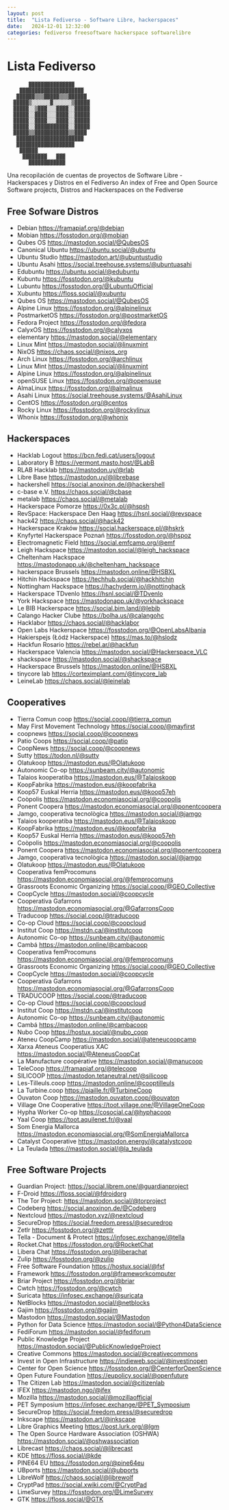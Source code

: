 ```yaml
---
layout: post
title:  "Lista Fediverso - Software Libre, hackerspaces"
date:   2024-12-01 12:32:00
categories: fediverso freesoftware hackerspace softwarelibre
---
```

# Lista Fediverso

           ▓▓▓▓▓▓▓▓▓▓▓▓▓▓▓               
        ▓▓▓▓▓▓▓▓▓▓▓▓▓▓▓▓▓▓▓▓▓            
       ▓▓▓▓▓▓▒▒▒▓▓▓▓▓▒▒▒▓▓▓▓▓▓           
      ▓▓▓▓▓▒░░░░░░▓░░░░░░▒▓▓▓▓▓          
      ▓▓▓▓▓░░▒▓▓▓░░░▓▓▓▓░░▓▓▓▓▓          
      ▓▓▓▓▓░░▓▓▓▓░░░▓▓▓▓░░▓▓▓▓▓          
      ▓▓▓▓▓░░▓▓▓▓░░░▓▓▓▓░░▓▓▓▓▓          
      ▓▓▓▓▓░░▓▓▓▓▓▓▓▓▓▓▓░░▓▓▓▓▓          
      ▓▓▓▓▓▒▒▓▓▓▓▓▓▓▓▓▓▓▒▒▓▓▓▓           
       ▓▓▓▓▓▓▓▓▓▓▓▓▓▓▓▓▓▓▓▓▓▓            
       ▓▓▓▓▓▓▓▓▓▓▓▓▓▓▓▓▓▓▓               
        ▓▓▓▓▓▓                           
         ▓▓▓▓▓▓▓▓   ▓▓▓                  
           ▓▓▓▓▓▓▓▓▓▓▓▓       

Una recopilación de cuentas de proyectos de Software Libre - Hackerspaces y Distros en el Fediverso
An index of Free and Open Source Software projects, Distros and Hackerspaces on the Fediverse

## Free Sofware Distros

* Debian https://framapiaf.org/@debian
* Mobian https://fosstodon.org/@mobian
* Qubes OS https://mastodon.social/@QubesOS
* Canonical Ubuntu https://ubuntu.social/@ubuntu
* Ubuntu Studio https://mastodon.art/@ubuntustudio
* Ubuntu Asahi https://social.treehouse.systems/@ubuntuasahi
* Edubuntu https://ubuntu.social/@edubuntu
* Kubuntu https://fosstodon.org/@kubuntu
* Lubuntu https://fosstodon.org/@LubuntuOfficial
* Xubuntu https://floss.social/@xubuntu
* Qubes OS https://mastodon.social/@QubesOS
* Alpine Linux https://fosstodon.org/@alpinelinux
* PostmarketOS https://fosstodon.org/@postmarketOS
* Fedora Project https://fosstodon.org/@fedora
* CalyxOS https://fosstodon.org/@calyxos
* elementary https://mastodon.social/@elementary
* Linux Mint https://mastodon.social/@linuxmint
* NixOS https://chaos.social/@nixos_org
* Arch Linux https://fosstodon.org/@archlinux
* Linux Mint https://mastodon.social/@linuxmint
* Alpine Linux https://fosstodon.org/@alpinelinux
* openSUSE Linux https://fosstodon.org/@opensuse
* AlmaLinux https://fosstodon.org/@almalinux
* Asahi Linux https://social.treehouse.systems/@AsahiLinux
* CentOS https://fosstodon.org/@centos
* Rocky Linux https://fosstodon.org/@rockylinux
* Whonix https://fosstodon.org/@whonix
  
## Hackerspaces

* Hacklab Logout https://bcn.fedi.cat/users/logout
* Laboratory B https://vermont.masto.host/@LabB
* RLAB Hacklab https://mastodon.uy/@rlab
* Libre Base https://mastodon.uy/@librebase
* hackershell https://social.anoxinon.de/@hackershell
* c-base e.V. https://chaos.social/@cbase
* metalab https://chaos.social/@metalab
* Hackerspace Pomorze https://0x3c.pl/@hspsh
* RevSpace: Hackerspace Den Haag https://hsnl.social/@revspace
* hack42 https://chaos.social/@hack42
* Hackerspace Kraków https://social.hackerspace.pl/@hskrk
* Knyfyrtel Hackerspace Poznań https://fosstodon.org/@hspoz
* Electromagnetic Field https://social.emfcamp.org/@emf
* Leigh Hackspace https://mastodon.social/@leigh_hackspace
* Cheltenham Hackspace https://mastodonapp.uk/@cheltenham_hackspace
* hackerspace Brussels https://mastodon.online/@HSBXL
* Hitchin Hackspace https://techhub.social/@hackhitchin
* Nottingham Hackspace https://hachyderm.io/@nottinghack
* Hackerspace TDvenlo https://hsnl.social/@TDvenlo
* York Hackspace https://mastodonapp.uk/@yorkhackspace
* Le BIB Hackerspace https://social.bim.land/@lebib
* Calango Hacker Clube https://bolha.us/@calangohc
* Hacklabor https://chaos.social/@hacklabor
* Open Labs Hackerspace https://fosstodon.org/@OpenLabsAlbania
* Hakierspejs (Łódź Hackerspace) https://mas.to/@hslodz
* Hackfun Rosario https://rebel.ar/@hackfun
* Hackerspace Valencia https://mastodon.social/@Hackerspace_VLC
* shackspace https://mastodon.social/@shackspace
* Hackerspace Brussels https://mastodon.online/@HSBXL
* tinycore lab https://corteximplant.com/@tinycore_lab
* LeineLab https://chaos.social/@leinelab

## Cooperatives

* Tierra Comun coop https://social.coop/@tierra_comun
* May First Movement Technology https://social.coop/@mayfirst
* coopnews https://social.coop/@coopnews
* Patio Coops https://social.coop/@patio
* CoopNews https://social.coop/@coopnews
* Sutty https://todon.nl/@sutty
* Olatukoop https://mastodon.eus/@Olatukoop
* Autonomic Co-op https://sunbeam.city/@autonomic
* Talaios kooperatiba https://mastodon.eus/@Talaioskoop
* KoopFabrika https://mastodon.eus/@koopfabrika
* Koop57 Euskal Herria https://mastodon.eus/@koop57eh
* Coòpolis https://mastodon.economiasocial.org/@coopolis
* Ponent Coopera https://mastodon.economiasocial.org/@ponentcoopera
* Jamgo, cooperativa tecnològica https://mastodon.social/@jamgo
* Talaios kooperatiba https://mastodon.eus/@Talaioskoop
* KoopFabrika https://mastodon.eus/@koopfabrika
* Koop57 Euskal Herria https://mastodon.eus/@koop57eh
* Coòpolis https://mastodon.economiasocial.org/@coopolis
* Ponent Coopera https://mastodon.economiasocial.org/@ponentcoopera
* Jamgo, cooperativa tecnològica https://mastodon.social/@jamgo
* Olatukoop https://mastodon.eus/@Olatukoop	
* Cooperativa femProcomuns https://mastodon.economiasocial.org/@femprocomuns
* Grassroots Economic Organizing https://social.coop/@GEO_Collective
* CoopCycle https://mastodon.social/@coopcycle
* Cooperativa Gafarrons https://mastodon.economiasocial.org/@GafarronsCoop 
* Traducoop https://social.coop/@traducoop
* Co-op Cloud https://social.coop/@coopcloud
* Institut Coop https://mstdn.ca/@institutcoop
* Autonomic Co-op https://sunbeam.city/@autonomic
* Cambá https://mastodon.online/@cambacoop
* Cooperativa femProcomuns https://mastodon.economiasocial.org/@femprocomuns
* Grassroots Economic Organizing https://social.coop/@GEO_Collective
* CoopCycle https://mastodon.social/@coopcycle
* Cooperativa Gafarrons https://mastodon.economiasocial.org/@GafarronsCoop 
* TRADUCOOP https://social.coop/@traducoop
* Co-op Cloud https://social.coop/@coopcloud
* Institut Coop https://mstdn.ca/@institutcoop
* Autonomic Co-op https://sunbeam.city/@autonomic
* Cambá https://mastodon.online/@cambacoop
* Nubo Coop https://hostux.social/@nubo_coop
* Ateneu CoopCamp https://mastodon.social/@ateneucoopcamp
* Xarxa Ateneus Cooperatius XAC https://mastodon.social/@AteneusCoopCat
* La Manufacture coopérative https://mastodon.social/@manucoop
* TeleCoop https://framapiaf.org/@telecoop
* SILICOOP https://mastodon.tetaneutral.net/@silicoop
* Les-Tilleuls.coop https://mastodon.online/@cooptilleuls
* La Turbine.coop https://piaille.fr/@TurbineCoop
* Ouvaton Coop https://mastodon.ouvaton.coop/@ouvaton
* Village One Cooperative https://toot.village.one/@VillageOneCoop
* Hypha Worker Co-op https://cosocial.ca/@hyphacoop
* Yaal Coop https://toot.aquilenet.fr/@yaal
* Som Energia Mallorca https://mastodon.economiasocial.org/@SomEnergiaMallorca
* Catalyst Cooperative https://mastodon.energy/@catalystcoop
* La Teulada https://mastodon.social/@la_teulada

## Free Software Projects

* Guardian Project: https://social.librem.one/@guardianproject 
* F-Droid https://floss.social/@fdroidorg
* The Tor Project: https://mastodon.social/@torproject
* Codeberg https://social.anoxinon.de/@Codeberg
* Nextcloud https://mastodon.xyz/@nextcloud
* SecureDrop https://social.freedom.press/@securedrop
* Zetlr https://fosstodon.org/@zettlr
* Tella - Document & Protect https://infosec.exchange/@tella
* Rocket.Chat https://fosstodon.org/@RocketChat
* Libera Chat https://fosstodon.org/@liberachat
* Zulip https://fosstodon.org/@zulip
* Free Software Foundation https://hostux.social/@fsf
* Framework https://fosstodon.org/@frameworkcomputer
* Briar Project https://fosstodon.org/@briar
* Cwtch https://fosstodon.org/@cwtch
* Suricata https://infosec.exchange/@suricata
* NetBlocks https://mastodon.social/@netblocks
* Gajim https://fosstodon.org/@gajim
* Mastodon https://mastodon.social/@Mastodon
* Python for Data Science https://mastodon.social/@Python4DataScience
* FediForum https://mastodon.social/@fediforum
* Public Knowledge Project https://mastodon.social/@PublicKnowledgeProject
* Creative Commons https://mastodon.social/@creativecommons
* Invest in Open Infrastructure https://indieweb.social/@investinopen
* Center for Open Science https://fosstodon.org/@CenterforOpenScience
* Open Future Foundation https://eupolicy.social/@openfuture
* The Citizen Lab https://mastodon.social/@citizenlab
* IFEX https://mastodon.ngo/@ifex
* Mozilla https://mastodon.social/@mozillaofficial
* PET Symposium https://infosec.exchange/@PET_Symposium
* SecureDrop https://social.freedom.press/@securedrop
* Inkscape https://mastodon.art/@inkscape
* Libre Graphics Meeting https://post.lurk.org/@lgm
* The Open Source Hardware Association (OSHWA) https://mastodon.social/@oshwassociation
* Librecast https://chaos.social/@librecast
* KDE https://floss.social/@kde
* PINE64 EU https://fosstodon.org/@pine64eu
* UBports https://mastodon.social/@ubports
* LibreWolf https://chaos.social/@librewolf
* CryptPad https://social.xwiki.com/@CryptPad
* LimeSurvey https://fosstodon.org/@LimeSurvey
* GTK https://floss.social/@GTK
